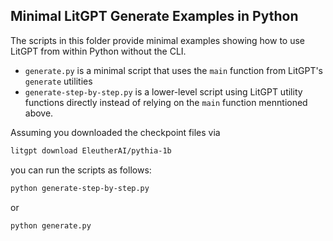 ## Minimal LitGPT Generate Examples in Python



The scripts in this folder provide minimal examples showing how to use LitGPT from within Python without the CLI. 

- `generate.py` is a minimal script that uses the `main` function from LitGPT's `generate` utilities
- `generate-step-by-step.py` is a lower-level script using LitGPT utility functions directly instead of relying on the `main` function menntioned above.

Assuming you downloaded the checkpoint files via 

```bash
litgpt download EleutherAI/pythia-1b
```

you can run the scripts as follows:


```bash
python generate-step-by-step.py
```

or

```bash
python generate.py
```



